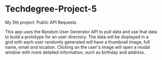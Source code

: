 # Techdegree-Project-5
 My 5th project: Public API Requests

This app uses the Random User Generator API to pull data and use that data to build a prototype for an user directory. The data will be displayed in a grid with each user randomly generated will have a thumbnail image, full name, email and location. Clicking on the user's image will open a modal window with more detailed information, such as birthday and address. 